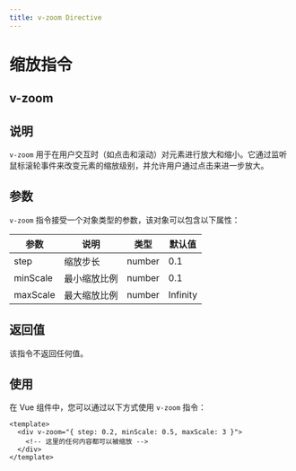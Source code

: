 ```yaml
---
title: v-zoom Directive
---
```


# 缩放指令

## v-zoom

## 说明

`v-zoom` 用于在用户交互时（如点击和滚动）对元素进行放大和缩小。它通过监听鼠标滚轮事件来改变元素的缩放级别，并允许用户通过点击来进一步放大。

## 参数

`v-zoom` 指令接受一个对象类型的参数，该对象可以包含以下属性：

| 参数     | 说明         | 类型   | 默认值   |
| -------- | ------------ | ------ | -------- |
| step     | 缩放步长     | number | 0.1      |
| minScale | 最小缩放比例 | number | 0.1      |
| maxScale | 最大缩放比例 | number | Infinity |

## 返回值

该指令不返回任何值。

## 使用

在 Vue 组件中，您可以通过以下方式使用 `v-zoom` 指令：

```vue
<template>
  <div v-zoom="{ step: 0.2, minScale: 0.5, maxScale: 3 }">
    <!-- 这里的任何内容都可以被缩放 -->
  </div>
</template>
```
